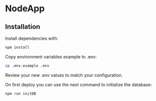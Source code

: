 # NodeApp

## Installation

Install dependencies with:

```sh
npm install
```

Copy environment variables example to .env:

```sh
cp .env.example .env
```

Review your new .env values to match your configuration.

On first deploy you can use the next command to initialize the database:

```sh
npm run initDB
```